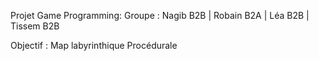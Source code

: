 Projet Game Programming:
Groupe : Nagib B2B | Robain B2A | Léa B2B | Tissem B2B

Objectif : Map labyrinthique Procédurale 
